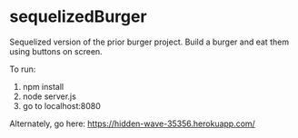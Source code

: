 # sequelizedBurger

Sequelized version of the prior burger project. Build a burger and eat them using buttons on screen.

To run: 

1) npm install
2) node server.js
3) go to localhost:8080

Alternately, go here: https://hidden-wave-35356.herokuapp.com/
